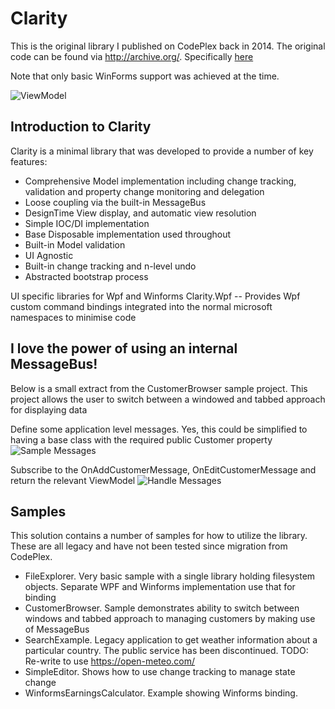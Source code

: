 # Clarity
This is the original library I published on CodePlex back in 2014. The original code can be found via http://archive.org/. Specifically [here](http://https://web.archive.org/web/20180424030009/https://archive.codeplex.com/?p=clarity "Archive of Clarity on CodePlex")

Note that only basic WinForms support was achieved at the time.

![ViewModel](https://i.ibb.co/yVy2KN2/clarity.png "Example ViewModel implementation with Property Change handling")

## Introduction to Clarity

Clarity is a minimal library that was developed to provide a number of key features:
- Comprehensive Model implementation including change tracking, validation and property change monitoring and delegation
- Loose coupling via the built-in MessageBus
- DesignTime View display, and automatic view resolution
- Simple IOC/DI implementation
- Base Disposable implementation used throughout
- Built-in Model validation
- UI Agnostic
- Built-in change tracking and n-level undo
- Abstracted bootstrap process

UI specific libraries for Wpf and Winforms
Clarity.Wpf
-- Provides Wpf custom command bindings integrated into the normal microsoft namespaces to minimise code


## I love the power of using an internal MessageBus!
Below is a small extract from the CustomerBrowser sample project. This project allows the user to switch between a windowed and tabbed approach for displaying data

Define some application level messages. Yes, this could be simplified to having a base class with the required public Customer property
![Sample Messages](https://i.ibb.co/gVKDPfm/Example-Messages.png "Define some messages")

Subscribe to the OnAddCustomerMessage, OnEditCustomerMessage and return the relevant ViewModel
![Handle Messages](https://i.ibb.co/WgkxWdk/Message-Handler.png "Handle Adding a new Customer or editing an existing one")

## Samples

This solution contains a number of samples for how to utilize the library.
These are all legacy and have not been tested since migration from CodePlex.

- FileExplorer. Very basic sample with a single library holding filesystem objects. Separate WPF and Winforms implementation use that for binding
- CustomerBrowser. Sample demonstrates ability to switch between windows and tabbed approach to managing customers by making use of MessageBus
- SearchExample. Legacy application to get weather information about a particular country. The public service has been discontinued. TODO: Re-write to use https://open-meteo.com/
- SimpleEditor. Shows how to use change tracking to manage state change
- WinformsEarningsCalculator. Example showing Winforms binding.

